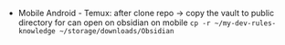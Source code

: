 - Mobile Android - Temux: after clone repo -> copy the vault to public directory for can open on obsidian on mobile 
  `cp -r ~/my-dev-rules-knowledge ~/storage/downloads/Obsidian`